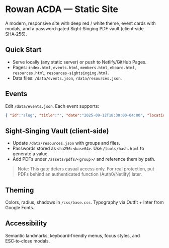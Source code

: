 # Rowan ACDA — Static Site

A modern, responsive site with deep red / white theme, event cards with modals, and a password‑gated Sight‑Singing PDF vault (client‑side SHA‑256).

## Quick Start
- Serve locally (any static server) or push to Netlify/GitHub Pages.
- Pages: `index.html`, `events.html`, `members.html`, `eboard.html`, `resources.html`, `resources-sightsinging.html`.
- Data files: `/data/events.json`, `/data/resources.json`.

## Events
Edit `/data/events.json`. Each event supports:
```json
{ "id":"slug", "title":"", "date":"2025-09-12T18:30:00-04:00", "location":"", "tags":["General"], "image":"/assets/events/x.svg", "excerpt":"", "description":"<p>HTML ok</p>", "links":[{"label":"Add to Calendar","href":"/ics/file.ics"}] }
```

## Sight‑Singing Vault (client‑side)
- Update `/data/resources.json` with groups and files.
- Passwords stored as `sha256:<base64>`. Use `/tools/hash.html` to generate a value.
- Add PDFs under `/assets/pdfs/<group>/` and reference them by path.

> Note: This gate deters casual access only. For real protection, put PDFs behind an authenticated function (Auth0/Netlify) later.

## Theming
Colors, radius, shadows in `/css/base.css`. Typography via Outfit + Inter from Google Fonts.

## Accessibility
Semantic landmarks, keyboard‑friendly menus, focus styles, and ESC‑to‑close modals.
